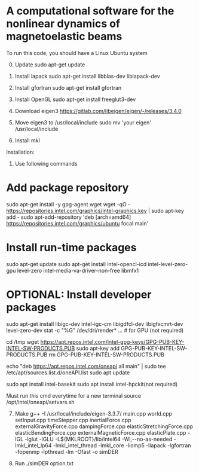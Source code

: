 # A computational software for the nonlinear dynamics of magnetoelastic beams

To run this code, you should have a Linux Ubuntu system

0. Update
sudo apt-get update

1. Install lapack
sudo apt-get install libblas-dev liblapack-dev

2. Install gfortran
sudo apt-get install gfortran

3. Install OpenGL
sudo apt-get install freeglut3-dev

4. Download eigen3
https://gitlab.com/libeigen/eigen/-/releases/3.4.0

5. Move eigen3 to /usr/local/include
sudo mv 'your eigen' /usr/local/include

6. Install mkl

Installation:
1. Use following commands
# Add package repository
sudo apt-get install -y gpg-agent wget
wget -qO - https://repositories.intel.com/graphics/intel-graphics.key | sudo apt-key add -
sudo apt-add-repository 'deb [arch=amd64] https://repositories.intel.com/graphics/ubuntu focal main'

# Install run-time packages
sudo apt-get update
sudo apt-get install intel-opencl-icd intel-level-zero-gpu level-zero intel-media-va-driver-non-free libmfx1

# OPTIONAL: Install developer packages
sudo apt-get install libigc-dev intel-igc-cm libigdfcl-dev libigfxcmrt-dev level-zero-dev
stat -c "%G" /dev/dri/render*
... # for GPU (not required)

cd /tmp
wget https://apt.repos.intel.com/intel-gpg-keys/GPG-PUB-KEY-INTEL-SW-PRODUCTS.PUB
sudo apt-key add GPG-PUB-KEY-INTEL-SW-PRODUCTS.PUB
rm GPG-PUB-KEY-INTEL-SW-PRODUCTS.PUB

echo "deb https://apt.repos.intel.com/oneapi all main" | sudo tee /etc/apt/sources.list.d/oneAPI.list
sudo apt update

sudo apt install intel-basekit
sudo apt install intel-hpckit(not required)

Must run this cmd everytime for a new terminal
source /opt/intel/oneapi/setvars.sh


7. Make
g++ -I /usr/local/include/eigen-3.3.7/ main.cpp world.cpp setInput.cpp timeStepper.cpp inertialForce.cpp externalGravityForce.cpp dampingForce.cpp elasticStretchingForce.cpp elasticBendingForce.cpp externalMagneticForce.cpp elasticPlate.cpp -lGL -lglut -lGLU -L${MKLROOT}/lib/intel64 -Wl,--no-as-needed -lmkl_intel_lp64 -lmkl_intel_thread -lmkl_core -liomp5 -llapack -lgfortran -fopenmp -lpthread -lm -Ofast -o simDER

8. Run 
./simDER option.txt
